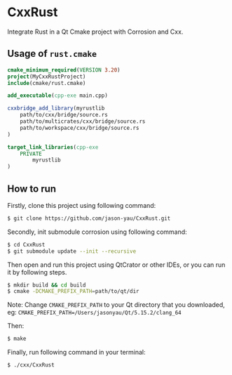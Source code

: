 # CxxRust
Integrate Rust in a Qt Cmake project with Corrosion and Cxx.

## Usage of `rust.cmake`
```cmake
cmake_minimum_required(VERSION 3.20)
project(MyCxxRustProject)
include(cmake/rust.cmake)

add_executable(cpp-exe main.cpp)

cxxbridge_add_library(myrustlib
    path/to/cxx/bridge/source.rs
    path/to/multicrates/cxx/bridge/source.rs
    path/to/workspace/cxx/bridge/source.rs
)

target_link_libraries(cpp-exe
    PRIVATE
        myrustlib
)
```

## How to run
Firstly, clone this project using following command:
```bash
$ git clone https://github.com/jason-yau/CxxRust.git
```
Secondly, init submodule corrosion using following command:
```bash
$ cd CxxRust
$ git submodule update --init --recursive
```
Then open and run this project using QtCrator or other IDEs, or you can run it by following steps.
```bash
$ mkdir build && cd build
$ cmake -DCMAKE_PREFIX_PATH=path/to/qt/dir
```
Note: Change `CMAKE_PREFIX_PATH` to your Qt directory that you downloaded, eg: `CMAKE_PREFIX_PATH=/Users/jasonyau/Qt/5.15.2/clang_64`

Then:
```bash
$ make
```
Finally, run following command in your terminal:
```bash
$ ./cxx/CxxRust
```
